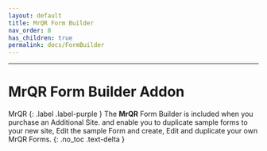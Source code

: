 ```yaml
---
layout: default
title: MrQR Form Builder
nav_order: 8
has_children: true
permalink: docs/FormBuilder
---
```

---
# **MrQR** Form Builder Addon

MrQR
{: .label .label-purple }
The  **MrQR** Form Builder is included when you purchase an Additional Site. and enable you to duplicate sample forms to your new site, Edit the sample Form and create, Edit and duplicate your own MrQR Forms.
{: .no_toc .text-delta }
